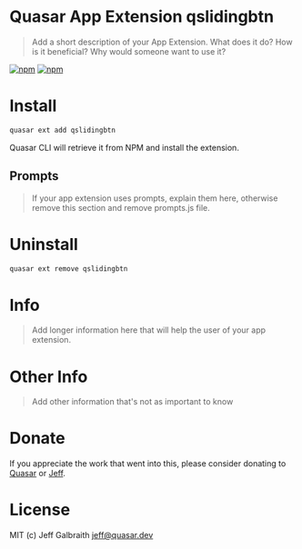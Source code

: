 # Quasar App Extension qslidingbtn

> Add a short description of your App Extension. What does it do? How is it beneficial? Why would someone want to use it?

[![npm](https://img.shields.io/npm/v/quasar-app-extension-qslidingbtn.svg?label=quasar-app-extension-qslidingbtn)](https://www.npmjs.com/package/quasar-app-extension-qslidingbtn)
[![npm](https://img.shields.io/npm/dt/quasar-app-extension-qslidingbtn.svg)](https://www.npmjs.com/package/quasar-app-extension-qslidingbtn)

# Install
```bash
quasar ext add qslidingbtn
```
Quasar CLI will retrieve it from NPM and install the extension.

## Prompts

> If your app extension uses prompts, explain them here, otherwise remove this section and remove prompts.js file.

# Uninstall
```bash
quasar ext remove qslidingbtn
```

# Info
> Add longer information here that will help the user of your app extension.

# Other Info
> Add other information that's not as important to know

# Donate
If you appreciate the work that went into this, please consider donating to [Quasar](https://donate.quasar.dev) or [Jeff](https://github.com/sponsors/hawkeye64).

# License
MIT (c) Jeff Galbraith <jeff@quasar.dev>
